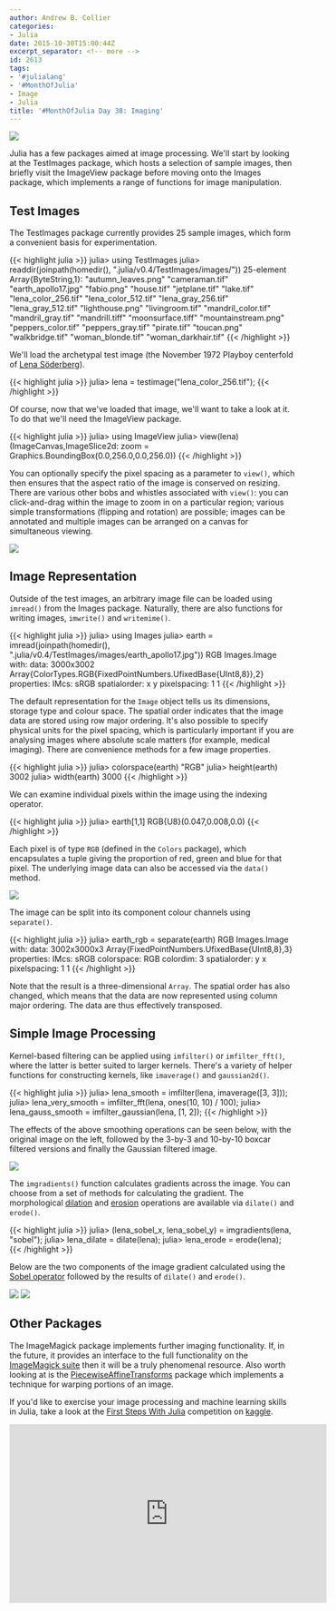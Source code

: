 ```yaml
---
author: Andrew B. Collier
categories:
- Julia
date: 2015-10-30T15:00:44Z
excerpt_separator: <!-- more -->
id: 2613
tags:
- '#julialang'
- '#MonthOfJulia'
- Image
- Julia
title: '#MonthOfJulia Day 38: Imaging'
---
```


<!--more-->

<img src="/img/2015/10/Julia-Logo-Imaging.png">

Julia has a few packages aimed at image processing. We'll start by looking at the TestImages package, which hosts a selection of sample images, then briefly visit the ImageView package before moving onto the Images package, which implements a range of functions for image manipulation.

## Test Images

The TestImages package currently provides 25 sample images, which form a convenient basis for experimentation.

{{< highlight julia >}}
julia> using TestImages
julia> readdir(joinpath(homedir(), ".julia/v0.4/TestImages/images/"))
25-element Array{ByteString,1}:
 "autumn_leaves.png"
 "cameraman.tif"
 "earth_apollo17.jpg"
 "fabio.png"
 "house.tif"
 "jetplane.tif"
 "lake.tif"
 "lena_color_256.tif"
 "lena_color_512.tif"
 "lena_gray_256.tif"
 "lena_gray_512.tif"
 "lighthouse.png"
 "livingroom.tif"
 "mandril_color.tif"
 "mandril_gray.tif"
 "mandrill.tiff"
 "moonsurface.tiff"
 "mountainstream.png"
 "peppers_color.tif"
 "peppers_gray.tif"
 "pirate.tif"
 "toucan.png"
 "walkbridge.tif"
 "woman_blonde.tif"
 "woman_darkhair.tif"
{{< /highlight >}}

We'll load the archetypal test image (the November 1972 Playboy centerfold of [Lena Söderberg](https://en.wikipedia.org/wiki/Lenna)).

{{< highlight julia >}}
julia> lena = testimage("lena_color_256.tif");
{{< /highlight >}}

Of course, now that we've loaded that image, we'll want to take a look at it. To do that we'll need the ImageView package.

{{< highlight julia >}}
julia> using ImageView
julia> view(lena)
(ImageCanvas,ImageSlice2d: zoom = Graphics.BoundingBox(0.0,256.0,0.0,256.0))
{{< /highlight >}}

You can optionally specify the pixel spacing as a parameter to `view()`, which then ensures that the aspect ratio of the image is conserved on resizing. There are various other bobs and whistles associated with `view()`: you can click-and-drag within the image to zoom in on a particular region; various simple transformations (flipping and rotation) are possible; images can be annotated and multiple images can be arranged on a canvas for simultaneous viewing.

<img src="/img/2015/10/lena-color-512.png">

## Image Representation

Outside of the test images, an arbitrary image file can be loaded using `imread()` from the Images package. Naturally, there are also functions for writing images, `imwrite()` and `writemime()`.

{{< highlight julia >}}
julia> using Images
julia> earth = imread(joinpath(homedir(), ".julia/v0.4/TestImages/images/earth_apollo17.jpg"))
RGB Images.Image with:
  data: 3000x3002 Array{ColorTypes.RGB{FixedPointNumbers.UfixedBase{UInt8,8}},2}
  properties:
    IMcs: sRGB
    spatialorder: x y
    pixelspacing: 1 1
{{< /highlight >}}

The default representation for the `Image` object tells us its dimensions, storage type and colour space. The spatial order indicates that the image data are stored using row major ordering. It's also possible to specify physical units for the pixel spacing, which is particularly important if you are analysing images where absolute scale matters (for example, medical imaging). There are convenience methods for a few image properties.

{{< highlight julia >}}
julia> colorspace(earth)
"RGB"
julia> height(earth)
3002
julia> width(earth)
3000
{{< /highlight >}}

We can examine individual pixels within the image using the indexing operator.

{{< highlight julia >}}
julia> earth[1,1]
RGB{U8}(0.047,0.008,0.0)
{{< /highlight >}}

Each pixel is of type `RGB` (defined in the `Colors` package), which encapsulates a tuple giving the proportion of red, green and blue for that pixel. The underlying image data can also be accessed via the `data()` method.

<img src="/img/2015/10/earth_apollo17.jpg">

The image can be split into its component colour channels using `separate()`.

{{< highlight julia >}}
julia> earth_rgb = separate(earth)
RGB Images.Image with:
  data: 3002x3000x3 Array{FixedPointNumbers.UfixedBase{UInt8,8},3}
  properties:
    IMcs: sRGB
    colorspace: RGB
    colordim: 3
    spatialorder: y x
    pixelspacing: 1 1
{{< /highlight >}}

Note that the result is a three-dimensional `Array`. The spatial order has also changed, which means that the data are now represented using column major ordering. The data are thus effectively transposed.

## Simple Image Processing

Kernel-based filtering can be applied using `imfilter()` or `imfilter_fft()`, where the latter is better suited to larger kernels. There's a variety of helper functions for constructing kernels, like `imaverage()` and `gaussian2d()`.

{{< highlight julia >}}
julia> lena_smooth = imfilter(lena, imaverage([3, 3]));
julia> lena_very_smooth = imfilter_fft(lena, ones(10, 10) / 100);
julia> lena_gauss_smooth = imfilter_gaussian(lena, [1, 2]);
{{< /highlight >}}

The effects of the above smoothing operations can be seen below, with the original image on the left, followed by the 3-by-3 and 10-by-10 boxcar filtered versions and finally the Gaussian filtered image.

<img src="/img/2015/10/lena-smooth-panel.png">

The `imgradients()` function calculates gradients across the image. You can choose from a set of methods for calculating the gradient. The morphological [dilation](https://en.wikipedia.org/wiki/Dilation_(morphology)) and [erosion](https://en.wikipedia.org/wiki/Erosion_(morphology)) operations are available via `dilate()` and `erode()`.

{{< highlight julia >}}
julia> (lena_sobel_x, lena_sobel_y) = imgradients(lena, "sobel");
julia> lena_dilate = dilate(lena);
julia> lena_erode = erode(lena);
{{< /highlight >}}

Below are the two components of the image gradient calculated using the [Sobel operator](https://en.wikipedia.org/wiki/Sobel_operator) followed by the results of `dilate()` and `erode()`.

<img src="/img/2015/10/lena-sobel.png">

<img src="/img/2015/10/lena-morphology.png">

## Other Packages

The ImageMagick package implements further imaging functionality. If, in the future, it provides an interface to the full functionality on the [ImageMagick suite](http://www.imagemagick.org/script/index.php) then it will be a truly phenomenal resource. Also worth looking at is the [PiecewiseAffineTransforms](https://github.com/dfdx/PiecewiseAffineTransforms.jl) package which implements a technique for warping portions of an image.

If you'd like to exercise your image processing and machine learning skills in Julia, take a look at the [First Steps With Julia](https://www.kaggle.com/c/street-view-getting-started-with-julia) competition on [kaggle](https://www.kaggle.com).

<iframe width="560" height="315" src="https://www.youtube.com/embed/FA-1B_amwt8" frameborder="0" allowfullscreen></iframe>
